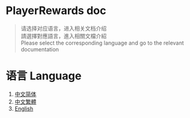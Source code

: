 # PlayerRewards doc

> 请选择对应语言，进入相关文档介绍  
> 請選擇對應語言，進入相關文檔介紹  
> Please select the corresponding language and go to the relevant documentation

# 语言 Language

1. [中文简体](PlayerRewards/zh_CN/)
2. [中文繁體](PlayerRewards/zh_TW/)
3. [English](PlayerRewards/en_US/)